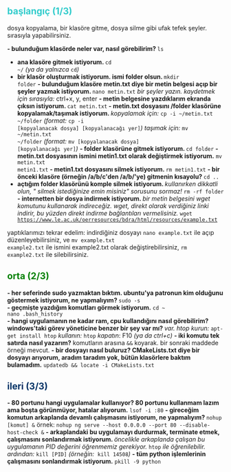 <h2><span style="color: #33cccc;">başlangıç (1/3)</span></h2>
dosya kopyalama, bir klasöre gitme, dosya silme gibi ufak tefek şeyler. sırasıyla yapabilirsiniz.

<b>- bulunduğum klasörde neler var, nasıl görebilirim?
</b><code><span class="lit">ls</span></code><b>
- ana klasöre gitmek istiyorum.
</b><code><span class="lit">cd ~/</span></code>
<em>(ya da yalnızca&nbsp;</em><code><span class="lit">cd</span></code><em>)</em><b>
- bir klasör oluşturmak istiyorum. ismi folder olsun.
</b><code>mkdir folder</code>
<b>- bulunduğum klasöre metin.txt diye bir metin belgesi açıp bir şeyler yazmak istiyorum.
</b><code>nano metin.txt</code>
<em>bir şeyler yazın.</em>
<em>kaydetmek için sırasıyla:</em> ctrl+x, y, enter
<b>- metin belgesine yazdıklarım ekranda çıksın istiyorum.
</b><code>cat metin.txt</code><b>
</b><b>- metin.txt dosyasını /folder klasörüne kopyalamak/taşımak istiyorum.
</b><em>kopyalamak için:&nbsp;</em><code><span class="lit">cp -i ~/metin.txt ~/folder</span></code>
<em>(format: </em><code><span class="lit">cp -i [kopyalanacak dosya] [kopyalanacağı yer]</span></code><em>)</em>
<em>taşımak için:</em>&nbsp;<code><span class="lit">mv ~/metin.txt ~/folder</span></code>
<em>(format:&nbsp;</em><code>mv&nbsp;[kopyalanacak dosya] [kopyalanacağı yer]</code><em>)</em>
<b>- folder klasörüne gitmek istiyorum.
</b><code>cd folder</code>
<b>- metin.txt dosyasının ismini metin1.txt olarak değiştirmek istiyorum.</b>
<code>mv metin.txt metin1.txt</code>
<b>- metin1.txt dosyasını silmek istiyorum.
</b><code>rm metin1.txt</code>
<b>-&nbsp;bir önceki klasöre (örneğin /a/b/c'den /a/b/'ye) gitmenin kısayolu?
</b><code>cd ..</code><b>
- açtığım folder klasörünü komple silmek istiyorum.
</b><em>kullanırken dikkatli olun, " silmek istediğinize emin misiniz" sorusunu sormaz!</em>
<code><span class="lit">rm -rf folder
</span></code><b>- internetten bir dosya indirmek istiyorum.
</b><em>bir metin belgesini wget komutunu kullanarak indireceğiz. wget, direkt olarak verdiğiniz linki indirir, bu yüzden direkt indirme bağlantıları vermelisiniz.
</em><code><span class="lit">wget https://www.le.ac.uk/oerresources/bdra/html/resources/example.txt</span></code>

yaptıklarımızı tekrar edelim: indirdiğiniz dosyayı <code><span class="lit">nano example.txt</span></code> ile açıp düzenleyebilirsiniz, ve <code><span class="lit">mv example.txt example2.txt</span></code> ile ismini example2.txt olarak değiştirebilirsiniz, <code><span class="lit">rm example2.txt</span></code> ile silebilirsiniz.
<h2><span style="color: #008000;">orta (2/3)</span></h2>
<b>- her seferinde sudo yazmaktan bıktım. ubuntu'ya patronun kim olduğunu göstermek istiyorum, ne yapmalıyım?
</b><code><span class="lit">sudo -s
</span></code><b>- geçmişte yazdığım komutları görmek istiyorum.</b>
<code><span class="lit">cd ~
</span></code><code><span class="lit">nano .bash_history
</span></code><b>- hangi uygulamanın ne kadar ram, cpu kullandığını nasıl görebilirim? windows'taki görev yöneticine benzer bir şey var mı?
</b><em>var. htop kurun:&nbsp;</em><code>apt-get install htop</code>
<em>kullanın:</em> <code>htop</code>
<em>kapatın</em>: F10<em> (ya da ctrl+c)</em>
<b>- iki komutu tek satırda nasıl yazarım?</b>
komutların arasına <code><span class="lit">&amp;&amp;</span></code>&nbsp;koyarak. bir sonraki maddede örneği mevcut.
<b>- bir dosyayı nasıl buluruz?&nbsp;CMakeLists.txt diye bir dosyayı arıyorum, aradım taradım yok, bütün klasörlere baktım bulamadım.</b>
<code><span class="lit">updatedb &amp;&amp; locate -i CMakeLists.txt</span></code>
<h2><span style="color: #003366;">ileri (3/3)</span></h2>
<b>- 80 portunu hangi uygulamalar kullanıyor? 80 portunu kullanmam lazım ama boşta görünmüyor, hatalar alıyorum.</b>
<code><span class="lit">lsof -i :80</span></code>
<b>- gireceğim komutun arkaplanda devamlı&nbsp;çalışmasını istiyorum, ne yapmalıyım?
</b><code><span class="lit">nohup [komut]&nbsp;&amp;</span></code>
örnek: <code><span class="lit">nohup ng serve --host 0.0.0.0 --port 80 --disable-host-check &amp;</span></code>
<b>- arkaplandaki bu uygulamayı durdurmak, terminate etmek, çalışmasını sonlandırmak istiyorum.
</b><em>öncelikle arkaplanda çalışan bu uygulamanın PID değerini öğrenmemiz gerekiyor. </em><code><span class="lit">htop</span></code>&nbsp;<em>ile öğrenilebilir.</em>
<em>ardından:</em> <code><span class="lit">kill [PID]</span></code>&nbsp;<em>(örneğin:&nbsp;&nbsp;</em><code><span class="lit">kill 14508</span></code><em>)
</em><b>- tüm python işlemlerinin çalışmasını sonlandırmak istiyorum.</b>
<code><span class="pln">pkill </span><span class="pun">-</span><span class="lit">9&nbsp;</span><span class="pln">python</span></code>
